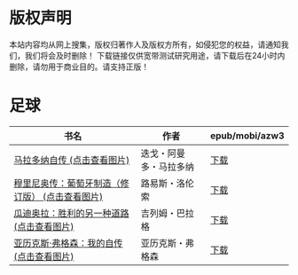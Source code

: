 # 版权声明

本站内容均从网上搜集，版权归著作人及版权方所有，如侵犯您的权益，请通知我们，我们将会及时删除！ 下载链接仅供宽带测试研究用途，请下载后在24小时内删除，请勿用于商业目的。请支持正版！

# 足球

| 书名 | 作者 | epub/mobi/azw3 |
| --- | --- | --- |
| [马拉多纳自传 (点击查看图片)](https://www.dushupai.com/attachment/2024/06/10/43f06f582ecc7e2a.jpg) | 迭戈・阿曼多・马拉多纳 | [下载](https://url89.ctfile.com/f/31084289-1356999238-9530a8?p=8866) |
| [穆里尼奥传：葡萄牙制造（修订版） (点击查看图片)](https://www.dushupai.com/attachment/2024/06/07/451a71c1758302a8.jpg) | 路易斯・洛伦索 | [下载](https://url89.ctfile.com/f/31084289-1357038871-d3b46d?p=8866) |
| [瓜迪奥拉：胜利的另一种道路 (点击查看图片)](https://www.dushupai.com/attachment/2024/06/05/2b4654af42cbced2.jpg) | 吉列姆・巴拉格 | [下载](https://url89.ctfile.com/f/31084289-1357029349-68cd7c?p=8866) |
| [亚历克斯·弗格森：我的自传 (点击查看图片)](https://www.dushupai.com/attachment/2024/06/05/68ab3b57b195b6af.jpg) | 亚历克斯・弗格森 | [下载](https://url89.ctfile.com/f/31084289-1357029226-e94552?p=8866) |
